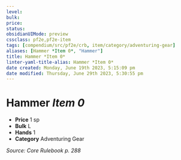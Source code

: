 ```yaml
---
level:
bulk:
price:
status:
obsidianUIMode: preview
cssclass: pf2e,pf2e-item
tags: [compendium/src/pf2e/crb, item/category/adventuring-gear]
aliases: [Hammer *Item 0*, "Hammer"]
title: Hammer *Item 0*
linter-yaml-title-alias: Hammer *Item 0*
date created: Monday, June 19th 2023, 5:15:09 pm
date modified: Thursday, June 29th 2023, 5:30:55 pm
---
```


# Hammer *Item 0*

- **Price** 1 sp
- **Bulk** L
- **Hands** 1
- **Category** Adventuring Gear

*Source: Core Rulebook p. 288*

